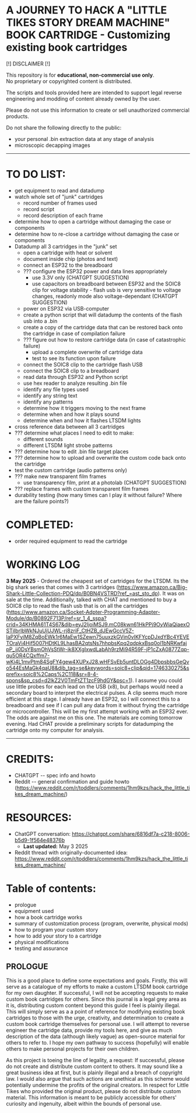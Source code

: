 # A JOURNEY TO HACK A "LITTLE TIKES STORY DREAM MACHINE" BOOK CARTRIDGE - Customizing existing book cartridges


[!] DISCLAIMER [!]

This repository is for **educational, non-commercial use only**.  
No proprietary or copyrighted content is distributed.

The scripts and tools provided here are intended to support legal reverse engineering and modding of content already owned by the user.

Please do not use this information to create or sell unauthorized commercial products.

Do not share the following directly to the public:
- your personal .bin extraction data at any stage of analysis
- microscopic decapping images

---
# TO DO LIST:
- get equipment to read and datadump
- watch whole set of "junk" cartridges
  - record number of frames used
  - record script
  - record description of each frame
- determine how to open a cartridge without damaging the case or components
- determine how to re-close a cartridge without damaging the case or components
- Datadump all 3 cartridges in the "junk" set
  - open a cartridge with heat or solvent
  - document inside chip (photos and text)
  - connect an ESP32 to the breadboard
  - ??? configure the ESP32 power and data lines appropriately
    - use 3.3V only (CHATGPT SUGGESTION)
    - use capacitors on breadboard between ESP32 and the SOIC8 clip for voltage stability - flash usb is very sensitive to voltage changes, readonly mode also voltage-dependant (CHATGPT SUGGESTION)
  - power on ESP32 via USB-computer
  - create a python script that will datadump the contents of the flash usb into a .bin
  - create a copy of the cartridge data that can be restored back onto the cartridge in case of compilation failure
  - ??? figure out how to restore cartridge data (in case of catastrophic failure)
    - upload a complete overwrite of cartridge data
    - test to see its function upon failure
  - connect the SOIC8 clip to the cartridge flash USB
  - connect the SOIC8 clip to a breadboard
  - read data through ESP32 and Python script
  - use hex reader to analyze resulting .bin file
  - identify any file types used
  - identify any string text
  - identify any patterns
  - determine how it triggers moving to the next frame
  - determine when and how it plays sound
  - determine when and how it flashes LTSDM lights
- cross reference data between all 3 cartridges
- ??? determine what places I need to edit to make:
  - different sounds
  - different LTSDM light strobe patterns
- ??? determine how to edit .bin file target places
- ??? determine how to upload and overwrite the custom code back onto the cartridge
- test the custom cartridge (audio patterns only)
- ??? make new transparent film frames
  - use transparency film, print at a photolab (CHATGPT SUGGESTION)
- ??? replace frames with custom transparent film frames
- durability testing (how many times can I play it without failure? Where are the failure points?)

# COMPLETED:
- order required equipment to read the cartridge


# WORKING LOG
**3 May 2025** - Ordered the cheapest set of cartridges for the LTSDM. Its the big shark series that comes with 3 cartridges (https://www.amazon.ca/Big-Shark-Little-Collection-PDQ/dp/B0BN4VSTRD?ref_=ast_sto_dp). 
It was on sale at the time. Additionally, talked with CHAT and mentioned to buy a SOIC8 clip to read the flash usb that is on all the cartridges (https://www.amazon.ca/Socket-Adpter-Programming-Adapter-Module/dp/B0892F713P/ref=sr_1_4_sspa?crid=34KHMA61T4S67&dib=eyJ2IjoiMSJ9.mC08kwn61HkPPj9OyWiaQiaexOSTiIbrIbWkNJuUiUJWL-rj8zriF_CtHZB_dJEwGccV5Z-IaPXFyiM8ZqBoEWk1r6MaEw1SZewn75uuxzkGVin0vIKFYcpDJxdYBc4YEVETOraVi4Hjf5007HDtKL9LhasBA2qtsNs7hhpbsKpq2qdpkxBsq0ol1bNRKwfajpP_jj0DsYBsmOhVsStWr-ik8XXgIxwdLabAh9rzMi94R59F-jP1cZxA0877Zqp-qu5OR4CQxffm7-wKi4L1mvPtm84SgFY4gew4XUPxJ28.wHFSvEb5untDLOGg4DbpsbbsGeQvo544EsMaGk4qaU8&dib_tag=se&keywords=soic8+clip&qid=1746330275&sprefix=soic8%2Caps%2C118&sr=8-4-spons&sp_csd=d2lkZ2V0TmFtZT1zcF9hdGY&psc=1). I assume you could use little probes for each lead on the USB (x8), but perhaps would need a secondary board to interpret the electrical pulses. A clip seems much more efficient at this stage.
I already have an ESP32, so I will connect this to a breadboard and see if I can pull any data from it without frying the cartridge or microcontroller. This will be my first attempt working with an ESP32 ever. The odds are against me on this one.
The materials are coming tomorrow evening.
Had CHAT provide a preliminary scripts for datadumping the cartridge onto my computer for analysis.

---
# CREDITS:
- CHATGPT -- spec info and howto
- Reddit -- general confirmation and guide howto (https://www.reddit.com/r/toddlers/comments/1hm9kzs/hack_the_little_tikes_dream_machine/)
 

# RESOURCES:
- ChatGPT conversation: https://chatgpt.com/share/6816df7a-c218-8006-b5d9-1f564e48376b
  - **Last updated:** May 3 2025
- Reddit thread with originally-documented idea: https://www.reddit.com/r/toddlers/comments/1hm9kzs/hack_the_little_tikes_dream_machine/


# Table of contents:
- prologue
- equipment used
- how a book cartridge works
- summary of customization process (program, overwrite, physical mods)
- how to program your custom story
- how to add your story to a cartridge
- physical modifications
- testing and assurance

## PROLOGUE
This is a good place to define some expectations and goals. Firstly, this will serve as a catalogue of my efforts to make a custom LTSDM book cartridge for my own daughter. If successful, I will not be accepting requests to make custom book cartridges for others. Since this journal is a legal grey area as it is, distributing custom content beyond this guide I feel is plainly illegal. This will simply serve as a a point of reference for modifying existing book cartridges to those with the urge, creativity, and determination to create a custom book cartridge themselves for personal use. I will attempt to reverse engineer the cartridge data, provide my tools here, and give as much description of the data (although likely vague) as open-source material for others to refer to. I hope my own pathway to success (hopefully) will enable others to make personal projects for their own children.


As this project is toeing the line of legality, a request: If successful, please do not create and distribute custom content to others. It may sound like a great business idea at first, but is plainly illegal and a breach of copyright law. I would also argue that such actions are unethical as this scheme would potentially undermine the profits of the original creators. In respect for Little Tikes who provided the original product, please do not distribute custom material. This information is meant to be publicly accessible for others' curiosity and ingenuity, albeit within the bounds of personal use.
